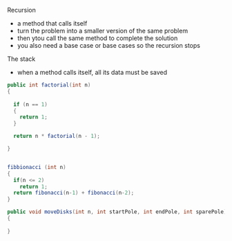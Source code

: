 Recursion

- a method that calls itself
- turn the problem into a smaller version of the same problem
- then ytou call the same method to complete the solution
- you also need a base case or base cases so the recursion stops

The stack

- when a method calls itself, all its data must be saved 

```Java
public int factorial(int n)
{
  
  if (n == 1)
  {
    return 1;
  }

  return n * factorial(n - 1);

}


fibbionacci (int n)
{
  if(n <= 2)
    return 1;
  return fibonacci(n-1) + fibonacci(n-2);
}

public void moveDisks(int n, int startPole, int endPole, int sparePole)
{
  
}
```
